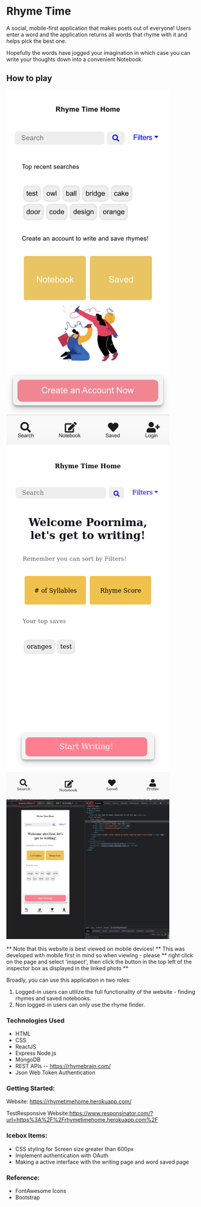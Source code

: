 # Rhyme Time

A social, mobile-first application that makes poets out of everyone! Users enter a word and the application returns all words that rhyme with it and helps pick the best one.

Hopefully the words have jogged your imagination in which case you can write your thoughts down into a convenient Notebook.


##  How to play

<img src="public/images/LogoutHomepageWithPicture.png" width="428">
<img src="public/images/LoggedinHomepage.png" width="428">
<img src="public/images/Capture.PNG" width="428">

** Note that this website is best viewed on mobile devices! **
This was developed with mobile first in mind so when viewing - please ** right click on the page and select 'inspect', then click the button in the top left of the inspector box as displayed in the linked photo ** 

Broadly, you can use this application in two roles:

1. Logged-in users can utilize the full functionality of the website - finding rhymes and saved notebooks.
2. Non logged-in users can only use the rhyme finder.

### Technologies Used
- HTML
-  CSS 
-  ReactJS
- Express Node.js
- MongoDB
-  REST APIs
  -- https://rhymebrain.com/
-  Json Web Token Authentication
 
### Getting Started:
Website: https://rhymetimehome.herokuapp.com/

TestResponsive Website:https://www.responsinator.com/?url=https%3A%2F%2Frhymetimehome.herokuapp.com%2F

### Icebox Items:
- CSS styling for Screen size greater than 600px
- Implement authentication with OAuth
- Making a active interface with the writing page and word saved page

### Reference:
* FontAwesome Icons
* Bootstrap


